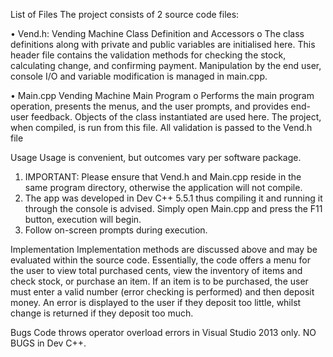 List of Files 
The project consists of 2 source code files:

•	Vend.h: Vending Machine Class Definition and Accessors
o	The class definitions along with private and public variables are initialised here. This header file contains the validation methods for checking the stock, calculating change, and confirming payment. Manipulation by the end user, console I/O and variable modification is managed in main.cpp.

•	Main.cpp Vending Machine Main Program
o	Performs the main program operation, presents the menus, and the user prompts, and provides end-user feedback. Objects of the class instantiated are used here. The project, when compiled, is run from this file. All validation is passed to the Vend.h file

Usage
Usage is convenient, but outcomes vary per software package.
1.	IMPORTANT: Please ensure that Vend.h and Main.cpp reside in the same program directory, otherwise the application will not compile.
2.	The app was developed in Dev C++ 5.5.1 thus compiling it and running it through the console is advised. Simply open Main.cpp and press the F11 button, execution will begin.
3.	Follow on-screen prompts during execution.

Implementation
Implementation methods are discussed above and may be evaluated within the source code. Essentially, the code offers a menu for the user to view total purchased cents, view the inventory of items and check stock, or purchase an item. If an item is to be purchased, the user must enter a valid number (error checking is performed) and then deposit money. An error is displayed to the user if they deposit too little, whilst change is returned if they deposit too much.

Bugs
Code throws operator overload errors in Visual Studio 2013 only. NO BUGS in Dev C++.
